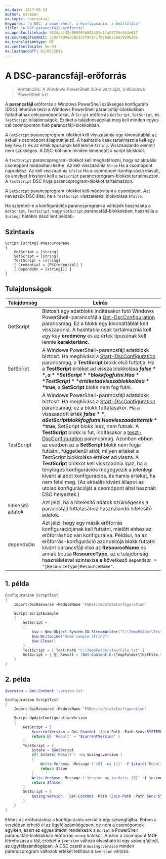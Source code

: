```yaml
---
ms.date: 2017-06-12
author: eslesar
ms.topic: conceptual
keywords: "a DSC, a powershell, a konfiguráció, a beállítása"
title: "A DSC-parancsfájl-erőforrás"
ms.openlocfilehash: 3824cbf48d980069b923d91e1fa24739e5d4e617
ms.sourcegitcommit: 378c7ed4e8c8c1c5fe71417b9ba672a4c990630b
ms.translationtype: MT
ms.contentlocale: hu-HU
ms.lasthandoff: 01/05/2018
---
```

# <a name="dsc-script-resource"></a>A DSC-parancsfájl-erőforrás

 
> Vonatkozik: A Windows PowerShell 4.0-s verzióját, a Windows PowerShell 5.0

A **parancsfájl** erőforrás a Windows PowerShell szükséges konfiguráló (DSC) lehetővé teszi a Windows PowerShell parancsfájl-blokkokban futtathatnak célcsomópontokat. A `Script` erőforrás `GetScript`, `SetScript`, és `TestScript` tulajdonságok. Ezeket a tulajdonságokat meg kell minden egyes cél csomóponton futó parancsfájl-blokkokban. 

A `GetScript` parancsprogram-blokkot kell visszaadnia egy kivonattáblát az aktuális csomópont állapotát jelző. A hashtable csak tartalmaznia kell egy key `Result` és az érték típusúnak kell lennie `String`. Visszaadandó semmit nem szükséges. A DSC-ből nem minden kimenetét a script blokkból.

A `TestScript` parancsprogram-blokkot kell meghatározni, hogy az aktuális csomópont módosítani kell-e. Az kell visszaadnia `$true` Ha a csomópont naprakész. Az kell visszaadnia `$false` Ha a csomópont-konfiguráció elavult, és amelyet frissíteni kell a `SetScript` parancsprogram-blokkot tartalmazzon. A `TestScript` DSC hívja parancsprogram-blokkot tartalmazzon.

A `SetScript` parancsprogram-blokkot kell módosítani a csomópont. Azt nevezzük DSC által, ha a `TestScript` visszatérési blokkolása `$false`.

Ha szeretné-e a konfigurációs parancsprogram a változók használata a `GetScript`, `TestScript`, vagy `SetScript` parancsfájl-blokkokban, használja a `$using:` hatókör (lásd lent példát).


## <a name="syntax"></a>Szintaxis

```
Script [string] #ResourceName
{
    GetScript = [string]
    SetScript = [string]
    TestScript = [string]
    [ Credential = [PSCredential] ]
    [ DependsOn = [string[]] ]
}
```

## <a name="properties"></a>Tulajdonságok

|  Tulajdonság  |  Leírás   | 
|---|---| 
| GetScript| Biztosít egy adatblokk indításakor futó Windows PowerShell-parancsfájl a [Get-DscConfiguration](https://technet.microsoft.com/en-us/library/dn407379.aspx) parancsmag. Ez a blokk egy kivonattáblát kell visszaadnia. A hashtable csak tartalmaznia kell egy key **eredmény** és az érték típusúnak kell lennie **karakterlánc**.| 
| SetScript| A Windows PowerShell-parancsfájl adatblokk biztosít. Ha meghívása a [Start-DscConfiguration](https://technet.microsoft.com/en-us/library/dn521623.aspx) parancsmag, a **TestScript** blokk első futtatja. Ha a **TestScript** értéket ad vissza blokkolása **$false**, a **SetScript** blokk fog futni. Ha a **TestScript** értéket ad vissza blokkolása **$true**, a **SetScript** blokk nem fog futni.| 
| TestScript| A Windows PowerShell-parancsfájl adatblokk biztosít. Ha meghívása a [Start-DscConfiguration](https://technet.microsoft.com/en-us/library/dn521623.aspx) parancsmag, ez a blokk futtatásakor. Ha a visszaadott érték **$false**, a SetScript blokk fog futni. Ha a visszaadott érték **$true**, SetScript blokk lesz, nem futnak. A **TestScript** blokk is fut, indításakor a [teszt-DscConfiguration](https://technet.microsoft.com/en-us/library/dn407382.aspx) parancsmag. Azonban ebben az esetben az a **SetScript** blokk nem fogja futtatni, függetlenül attól, milyen értéket a TestScript blokkolása értéket ad vissza. A **TestScript** blokkot kell visszaadnia igaz, ha a tényleges konfigurációs megegyezik a jelenlegi kívánt állapot konfigurációs, és hamis értéket, ha nem felel meg. (Az aktuális kívánt állapot az utolsó konfigurációját a csomópont által használt DSC helyeztek.)| 
| hitelesítő adatok| Azt jelzi, ha a hitelesítő adatok szükségesek a parancsfájl futtatásához használandó hitelesítő adatok.| 
| dependsOn| Azt jelzi, hogy egy másik erőforrás konfigurációjának kell futtatni, mielőtt ehhez az erőforráshoz van konfigurálva. Például, ha az erőforrás-konfiguráció azonosítója blokk futtatni kívánt parancsfájl első az **ResourceName** és annak típusa **ResourceType**, az e tulajdonság használatával szintaxisa a következő `DependsOn = "[ResourceType]ResourceName"`.

## <a name="example-1"></a>1. példa
```powershell
Configuration ScriptTest
{
    Import-DscResource –ModuleName 'PSDesiredStateConfiguration'

    Script ScriptExample
    {
        SetScript = 
        { 
            $sw = New-Object System.IO.StreamWriter("C:\TempFolder\TestFile.txt")
            $sw.WriteLine("Some sample string")
            $sw.Close()
        }
        TestScript = { Test-Path "C:\TempFolder\TestFile.txt" }
        GetScript = { @{ Result = (Get-Content C:\TempFolder\TestFile.txt) } }          
    }
}
```

## <a name="example-2"></a>2. példa
```powershell
$version = Get-Content 'version.txt'

Configuration ScriptTest
{
    Import-DscResource –ModuleName 'PSDesiredStateConfiguration'

    Script UpdateConfigurationVersion
    {
        GetScript = { 
            $currentVersion = Get-Content (Join-Path -Path $env:SYSTEMDRIVE -ChildPath 'version.txt')
            return @{ 'Result' = "$currentVersion" }
        }          
        TestScript = { 
            $state = $GetScript
            if( $state['Result'] -eq $using:version )
            {
                Write-Verbose -Message ('{0} -eq {1}' -f $state['Result'],$using:version)
                return $true
            }
            Write-Verbose -Message ('Version up-to-date: {0}' -f $using:version)
            return $false
        }
        SetScript = { 
            $using:version | Set-Content -Path (Join-Path -Path $env:SYSTEMDRIVE -ChildPath 'version.txt')
        }
    }
}
```

Ehhez az erőforráshoz a konfigurációs verzió ír egy szövegfájlba. Ebben a verzióban érhető el az ügyfélszámítógépen, de nem a csomópontok egyikén, ezért az egyes átadni rendelkezik a `Script` a PowerShell parancsfájl-blokkokban erőforrás `using` hatókör. Amikor a csomópont MOF létrehozása a fájl, értékét a `$version` változó olvasható ki egy szövegfájlból, az ügyfélszámítógépen. A DSC cserél a `$using:version` minden parancsprogram változók értékét letiltása a `$version` változó.

